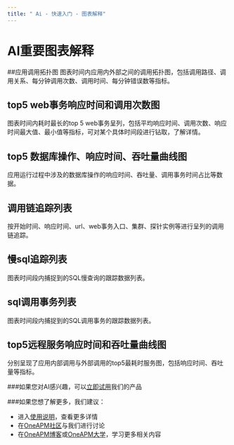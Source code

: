```yaml
---
title: " Ai - 快速入门 - 图表解释"
---
```


# AI重要图表解释
     
##应用调用拓扑图
图表时间内应用内外部之间的调用拓扑图，包括调用路径、调用关系、每分钟调用次数、调用时间、每分钟错误数等指标。

## top5 web事务响应时间和调用次数图
图表时间内耗时最长的top 5 web事务呈列，包括平均响应时间、调用次数、响应时间最大值、最小值等指标，可对某个具体时间段进行钻取，了解详情。

## top5 数据库操作、响应时间、吞吐量曲线图
应用运行过程中涉及的数据库操作的响应时间、吞吐量、调用事务时间占比等数据。

## 调用链追踪列表
按开始时间、响应时间、url、web事务入口、集群、探针实例等进行呈列的调用链追踪。

## 慢sql追踪列表
图表时间段内捕捉到的SQL慢查询的跟踪数据列表。

## sql调用事务列表
图表时间段内捕捉到的SQL调用事务的跟踪数据列表。

## top5远程服务响应时间和吞吐量曲线图
分别呈现了应用内部调用与外部调用的top5最耗时服务图，包括响应时间、吞吐量等指标。


###如果您对AI感兴趣，可以[立即试用](https://user.oneapm.com/pages/v2/signup?ref=https://www.oneapm.com&amp;from=ai-docs)我们的产品  

###如果您想了解更多，我们建议：  
* 进入[使用说明](http://docs-ai.oneapm.com/book/)，查看更多详情    
* 在[OneAPM社区](http://club.oneapm.com/)与我们进行讨论  
* 在[OneAPM博客](http://blog.oneapm.com/)或[OneAPM大学](https://www.oneapm.com/openclass/index.html)，学习更多相关内容